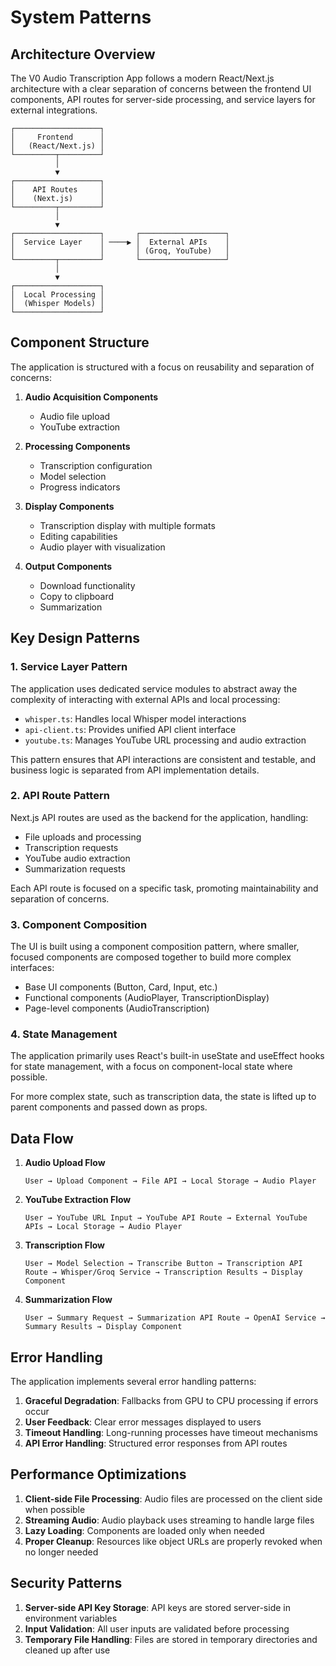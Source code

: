# System Patterns

## Architecture Overview
The V0 Audio Transcription App follows a modern React/Next.js architecture with a clear separation of concerns between the frontend UI components, API routes for server-side processing, and service layers for external integrations.

```
┌───────────────────┐
│     Frontend      │
│   (React/Next.js) │
└─────────┬─────────┘
          │
          ▼
┌───────────────────┐
│    API Routes     │
│    (Next.js)      │
└─────────┬─────────┘
          │
          ▼
┌───────────────────┐       ┌───────────────────┐
│  Service Layer    │ ────▶ │  External APIs    │
│                   │       │ (Groq, YouTube)   │
└─────────┬─────────┘       └───────────────────┘
          │
          ▼
┌───────────────────┐
│  Local Processing │
│  (Whisper Models) │
└───────────────────┘
```

## Component Structure
The application is structured with a focus on reusability and separation of concerns:

1. **Audio Acquisition Components**
   - Audio file upload
   - YouTube extraction

2. **Processing Components**
   - Transcription configuration
   - Model selection
   - Progress indicators

3. **Display Components**
   - Transcription display with multiple formats
   - Editing capabilities
   - Audio player with visualization

4. **Output Components**
   - Download functionality
   - Copy to clipboard
   - Summarization

## Key Design Patterns

### 1. Service Layer Pattern
The application uses dedicated service modules to abstract away the complexity of interacting with external APIs and local processing:

- `whisper.ts`: Handles local Whisper model interactions
- `api-client.ts`: Provides unified API client interface
- `youtube.ts`: Manages YouTube URL processing and audio extraction

This pattern ensures that API interactions are consistent and testable, and business logic is separated from API implementation details.

### 2. API Route Pattern
Next.js API routes are used as the backend for the application, handling:

- File uploads and processing
- Transcription requests
- YouTube audio extraction
- Summarization requests

Each API route is focused on a specific task, promoting maintainability and separation of concerns.

### 3. Component Composition
The UI is built using a component composition pattern, where smaller, focused components are composed together to build more complex interfaces:

- Base UI components (Button, Card, Input, etc.)
- Functional components (AudioPlayer, TranscriptionDisplay)
- Page-level components (AudioTranscription)

### 4. State Management
The application primarily uses React's built-in useState and useEffect hooks for state management, with a focus on component-local state where possible.

For more complex state, such as transcription data, the state is lifted up to parent components and passed down as props.

## Data Flow

1. **Audio Upload Flow**
   ```
   User → Upload Component → File API → Local Storage → Audio Player
   ```

2. **YouTube Extraction Flow**
   ```
   User → YouTube URL Input → YouTube API Route → External YouTube APIs → Local Storage → Audio Player
   ```

3. **Transcription Flow**
   ```
   User → Model Selection → Transcribe Button → Transcription API Route → Whisper/Groq Service → Transcription Results → Display Component
   ```

4. **Summarization Flow**
   ```
   User → Summary Request → Summarization API Route → OpenAI Service → Summary Results → Display Component
   ```

## Error Handling
The application implements several error handling patterns:

1. **Graceful Degradation**: Fallbacks from GPU to CPU processing if errors occur
2. **User Feedback**: Clear error messages displayed to users
3. **Timeout Handling**: Long-running processes have timeout mechanisms
4. **API Error Handling**: Structured error responses from API routes

## Performance Optimizations

1. **Client-side File Processing**: Audio files are processed on the client side when possible
2. **Streaming Audio**: Audio playback uses streaming to handle large files
3. **Lazy Loading**: Components are loaded only when needed
4. **Proper Cleanup**: Resources like object URLs are properly revoked when no longer needed

## Security Patterns

1. **Server-side API Key Storage**: API keys are stored server-side in environment variables
2. **Input Validation**: All user inputs are validated before processing
3. **Temporary File Handling**: Files are stored in temporary directories and cleaned up after use 